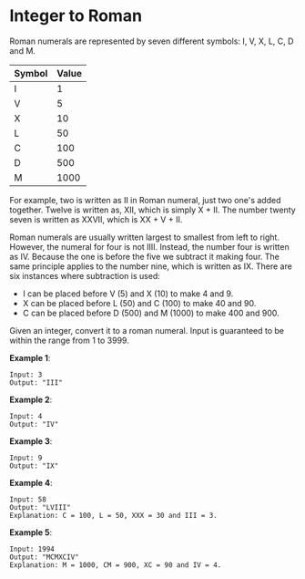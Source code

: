 # Integer to Roman

Roman numerals are represented by seven different symbols: I, V, X, L, C, D and M.

|Symbol|Value|
|:--|:---|
|I             |1|
|V             |5|
|X             |10|
|L             |50|
|C             |100|
|D             |500|
|M             |1000|

For example, two is written as II in Roman numeral, just two one's added together. Twelve is written as, XII, which is simply X + II. The number twenty seven is written as XXVII, which is XX + V + II.

Roman numerals are usually written largest to smallest from left to right. However, the numeral for four is not IIII. Instead, the number four is written as IV. Because the one is before the five we subtract it making four. The same principle applies to the number nine, which is written as IX. There are six instances where subtraction is used:

+ I can be placed before V (5) and X (10) to make 4 and 9. 
+ X can be placed before L (50) and C (100) to make 40 and 90. 
+ C can be placed before D (500) and M (1000) to make 400 and 900.

Given an integer, convert it to a roman numeral. Input is guaranteed to be within the range from 1 to 3999.

**Example 1**:

```
Input: 3
Output: "III"
```

**Example 2**:

```
Input: 4
Output: "IV"
```

**Example 3**:

```
Input: 9
Output: "IX"
```

**Example 4**:

```
Input: 58
Output: "LVIII"
Explanation: C = 100, L = 50, XXX = 30 and III = 3.
```

**Example 5**:

```
Input: 1994
Output: "MCMXCIV"
Explanation: M = 1000, CM = 900, XC = 90 and IV = 4.
```
